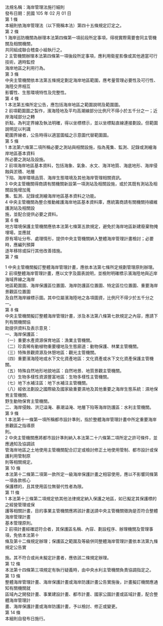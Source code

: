 法規名稱：海岸管理法施行細則  
發布日期：民國 105 年 02 月 01 日  
第 1 條  
本細則依海岸管理法（以下簡稱本法）第四十五條規定訂定之。  
第 2 條  
1 海岸巡防機關為辦理本法第四條第一項前段所定事項，得視實際需要會同主管機關及相關機關，  
共同組成聯合稽查小組執行之。  
2 主管機關辦理本法第四條第一項後段所定事項，應利用衛星影像或其他適當可行技術，適時監控  
海岸地區之利用行為。  
第 3 條  
中央主管機關依本法第五條規定劃定海岸地區範圍，應考量管理必要性及可行性、海陸交界相互  
影響性、生態環境特性及完整性。  
第 4 條  
1 本法第五條所定公告，應包括海岸地區之範圍說明及範圍圖。  
2 前項範圍圖之製作，濱海陸地及平均高潮線部分比例尺不得小於五千分之一；近岸海域部分之轉  
折點，為判定界線及執法明確，得以坐標標示，並以坐標點直線連接劃設。但範圍說明足以判識  
範圍界線者，公告時得以適當圖幅之示意圖代替範圍圖。  
第 5 條  
1 本法第六條第二項所稱必要之測站與相關設施，指為蒐集、監測、記錄或測繪海岸地區基本資料  
所必要之測站及設施。  
2 前項海岸地區基本資料，包括海象、氣象、水文、海洋地質、海底地形、海岸侵蝕與淤積、地層  
下陷、海岸環境品質、海岸生態環境及其他海岸管理相關資訊。  
3 中央主管機關得商請有關機關新設第一項測站及相關設施，或於其既有測站及相關設施增加蒐  
集、監測、記錄或測繪海岸地區基本資料之功能。  
4 中央主管機關為整合推動維護海岸地區基本資料庫，應統籌商請有關機關持續維護測站及相關設  
施，並配合提供必要之資料。  
第 6 條  
地方環境保護主管機關應依本法第七條第五款規定，避免於海岸地區新建廢棄物掩埋場，並應就  
原有場址分布、處理情形，提供中央主管機關納入整體海岸管理計畫檢討；必要時，應編列預算  
逐年移除或採行其他改善措施。  
第 7 條  


1 中央主管機關擬訂整體海岸管理計畫，應依本法第七條所定規劃管理原則辦理。  
2 前項整體海岸管理計畫，應以文字及圖表說明，並檢附明確標示濱海陸地與近岸海域界線之海岸  
地區範圍圖、海岸保護區位置圖、海岸防護區位置圖、特定區位位置圖、重要海岸景觀區位置圖  
及自然海岸線標示圖。其中位屬濱海陸地之各項圖資，比例尺不得少於五千分之一。  
第 8 條  
中央主管機關擬訂整體海岸管理計畫，涉及本法第八條第七款規定之內容，應請下列有關機關協  
助提供資料及表示意見：  
一、海岸保護區：  
（一）重要水產資源保育地區：漁業主管機關。  
（二）珍貴稀有動植物重要棲地及生態廊道：動物保護、林業主管機關。  
（三）特殊景觀資源及休憩地區：觀光主管機關。  
（四）重要濱海陸地或水下文化資產地區：文化資產或水下文化資產保護主管機關。  
（五）特殊自然地形地貌地區：自然地景、地質景觀主管機關。  
（六）生物多樣性資源豐富地區：生物多樣性主管機關。  
（七）地下水補注區：地下水補注主管機關。  
（八）經依法劃設之國際級及國家級重要濕地及其他重要之海岸生態系統：濕地保育主管機關、  
野生動物保育主管機關。  
二、海岸侵蝕、洪氾溢淹、暴潮溢淹、地層下陷等海岸防護區：水利主管機關。  
第 9 條  
1 本法第十一條第一項所稱都市設計準則，指於整體海岸管理計畫中所定重要海岸景觀區之指導原  
則。  
2 中央主管機關應將都市設計準則納入本法第二十六條第二項所定之許可條件，並應通知及協調該  
管海岸地區之土地使用主管機關配合訂定或檢討修正土地使用管制、都市設計或保護利用管制原  
則等相關規定。  
第 10 條  
本法第十二條第二項第一款所定一級海岸保護計畫之相容使用，應以不影響同條第一項各款核心  
保護標的，且其使用區位無替代性者為限。  
第 11 條  
1 本法第十三條第二項規定依其他法律規定納入保護之地區，如已擬定其保護標的之經營管理或保  
護等相關計畫，目的事業主管機關應將該計畫送請中央主管機關徵詢是否符合整體海岸管理計畫  
基本管理原則。  
2 前項計畫經確認符合者，其保護區名稱、內容、劃設程序、辦理機關及管理事項，免依本法第十  
條及第十二條規定辦理；保護區之範圍及等級併同整體海岸管理計畫依本法第九條規定公告實  


施。其不符合或尚未擬定計畫者，應依該二條規定辦理。  
第 12 條  
本法第十四條第三項規定有執行疑義時，由中央水利主管機關負責協調指定之。  
第 13 條  
整體海岸管理計畫、海岸保護計畫或海岸防護計畫公告實施後，計畫擬訂機關應通知有關機關就  
區域內之開發計畫、事業建設計畫、都市計畫、國家公園計畫或區域計畫，配合整體海岸管理計  
畫、海岸保護計畫或海岸防護計畫，予以檢討、修正或變更。  
第 14 條  
本細則自發布日施行。  


